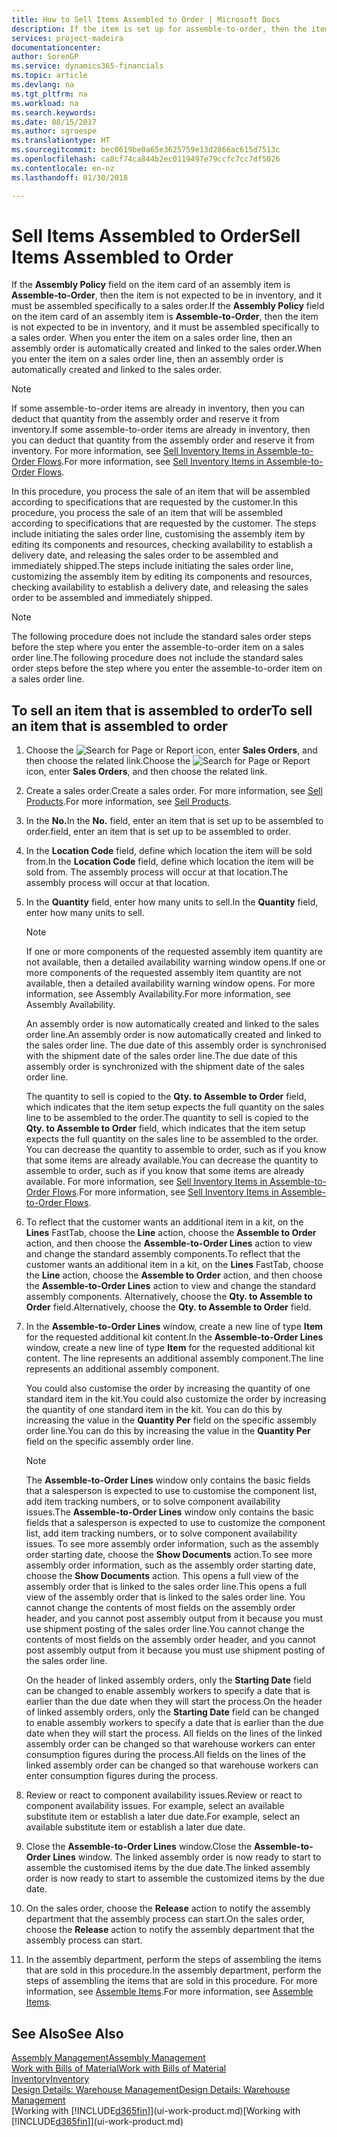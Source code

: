```yaml
---
title: How to Sell Items Assembled to Order | Microsoft Docs
description: If the item is set up for assemble-to-order, then the item is not expected to be in inventory, and it must be assembled specifically to a sales order. When you enter the item on a sales order line, then an assembly order is automatically created and linked to the sales order.
services: project-madeira
documentationcenter: 
author: SorenGP
ms.service: dynamics365-financials
ms.topic: article
ms.devlang: na
ms.tgt_pltfrm: na
ms.workload: na
ms.search.keywords: 
ms.date: 08/15/2017
ms.author: sgroespe
ms.translationtype: HT
ms.sourcegitcommit: bec0619be0a65e3625759e13d2866ac615d7513c
ms.openlocfilehash: ca8cf74ca844b2ec0119497e79ccfc7cc7df5026
ms.contentlocale: en-nz
ms.lasthandoff: 01/30/2018

---
```

# <a name="sell-items-assembled-to-order"></a><span data-ttu-id="ab3e8-104">Sell Items Assembled to Order</span><span class="sxs-lookup"><span data-stu-id="ab3e8-104">Sell Items Assembled to Order</span></span>
<span data-ttu-id="ab3e8-105">If the **Assembly Policy** field on the item card of an assembly item is **Assemble-to-Order**, then the item is not expected to be in inventory, and it must be assembled specifically to a sales order.</span><span class="sxs-lookup"><span data-stu-id="ab3e8-105">If the **Assembly Policy** field on the item card of an assembly item is **Assemble-to-Order**, then the item is not expected to be in inventory, and it must be assembled specifically to a sales order.</span></span> <span data-ttu-id="ab3e8-106">When you enter the item on a sales order line, then an assembly order is automatically created and linked to the sales order.</span><span class="sxs-lookup"><span data-stu-id="ab3e8-106">When you enter the item on a sales order line, then an assembly order is automatically created and linked to the sales order.</span></span>  

> [!NOTE]  
>  <span data-ttu-id="ab3e8-107">If some assemble-to-order items are already in inventory, then you can deduct that quantity from the assembly order and reserve it from inventory.</span><span class="sxs-lookup"><span data-stu-id="ab3e8-107">If some assemble-to-order items are already in inventory, then you can deduct that quantity from the assembly order and reserve it from inventory.</span></span> <span data-ttu-id="ab3e8-108">For more information, see [Sell Inventory Items in Assemble-to-Order Flows](assembly-how-to-sell-assemble-to-order-items-and-inventory-items-together.md).</span><span class="sxs-lookup"><span data-stu-id="ab3e8-108">For more information, see [Sell Inventory Items in Assemble-to-Order Flows](assembly-how-to-sell-assemble-to-order-items-and-inventory-items-together.md).</span></span>  

<span data-ttu-id="ab3e8-109">In this procedure, you process the sale of an item that will be assembled according to specifications that are requested by the customer.</span><span class="sxs-lookup"><span data-stu-id="ab3e8-109">In this procedure, you process the sale of an item that will be assembled according to specifications that are requested by the customer.</span></span> <span data-ttu-id="ab3e8-110">The steps include initiating the sales order line, customising the assembly item by editing its components and resources, checking availability to establish a delivery date, and releasing the sales order to be assembled and immediately shipped.</span><span class="sxs-lookup"><span data-stu-id="ab3e8-110">The steps include initiating the sales order line, customizing the assembly item by editing its components and resources, checking availability to establish a delivery date, and releasing the sales order to be assembled and immediately shipped.</span></span>  

> [!NOTE]  
>  <span data-ttu-id="ab3e8-111">The following procedure does not include the standard sales order steps before the step where you enter the assemble-to-order item on a sales order line.</span><span class="sxs-lookup"><span data-stu-id="ab3e8-111">The following procedure does not include the standard sales order steps before the step where you enter the assemble-to-order item on a sales order line.</span></span>  

## <a name="to-sell-an-item-that-is-assembled-to-order"></a><span data-ttu-id="ab3e8-112">To sell an item that is assembled to order</span><span class="sxs-lookup"><span data-stu-id="ab3e8-112">To sell an item that is assembled to order</span></span>  
1.  <span data-ttu-id="ab3e8-113">Choose the ![Search for Page or Report](media/ui-search/search_small.png "Search for Page or Report icon") icon, enter **Sales Orders**, and then choose the related link.</span><span class="sxs-lookup"><span data-stu-id="ab3e8-113">Choose the ![Search for Page or Report](media/ui-search/search_small.png "Search for Page or Report icon") icon, enter **Sales Orders**, and then choose the related link.</span></span>  
2.  <span data-ttu-id="ab3e8-114">Create a sales order.</span><span class="sxs-lookup"><span data-stu-id="ab3e8-114">Create a sales order.</span></span> <span data-ttu-id="ab3e8-115">For more information, see [Sell Products](sales-how-sell-products.md).</span><span class="sxs-lookup"><span data-stu-id="ab3e8-115">For more information, see [Sell Products](sales-how-sell-products.md).</span></span>  
3.  <span data-ttu-id="ab3e8-116">In the **No.**</span><span class="sxs-lookup"><span data-stu-id="ab3e8-116">In the **No.**</span></span> <span data-ttu-id="ab3e8-117">field, enter an item that is set up to be assembled to order.</span><span class="sxs-lookup"><span data-stu-id="ab3e8-117">field, enter an item that is set up to be assembled to order.</span></span>  
4.  <span data-ttu-id="ab3e8-118">In the **Location Code** field, define which location the item will be sold from.</span><span class="sxs-lookup"><span data-stu-id="ab3e8-118">In the **Location Code** field, define which location the item will be sold from.</span></span> <span data-ttu-id="ab3e8-119">The assembly process will occur at that location.</span><span class="sxs-lookup"><span data-stu-id="ab3e8-119">The assembly process will occur at that location.</span></span>  
5.  <span data-ttu-id="ab3e8-120">In the **Quantity** field, enter how many units to sell.</span><span class="sxs-lookup"><span data-stu-id="ab3e8-120">In the **Quantity** field, enter how many units to sell.</span></span>  

    > [!NOTE]  
    >  <span data-ttu-id="ab3e8-121">If one or more components of the requested assembly item quantity are not available, then a detailed availability warning window opens.</span><span class="sxs-lookup"><span data-stu-id="ab3e8-121">If one or more components of the requested assembly item quantity are not available, then a detailed availability warning window opens.</span></span> <span data-ttu-id="ab3e8-122">For more information, see Assembly Availability.</span><span class="sxs-lookup"><span data-stu-id="ab3e8-122">For more information, see Assembly Availability.</span></span>  

    <span data-ttu-id="ab3e8-123">An assembly order is now automatically created and linked to the sales order line.</span><span class="sxs-lookup"><span data-stu-id="ab3e8-123">An assembly order is now automatically created and linked to the sales order line.</span></span> <span data-ttu-id="ab3e8-124">The due date of this assembly order is synchronised with the shipment date of the sales order line.</span><span class="sxs-lookup"><span data-stu-id="ab3e8-124">The due date of this assembly order is synchronized with the shipment date of the sales order line.</span></span>  

    <span data-ttu-id="ab3e8-125">The quantity to sell is copied to the **Qty. to Assemble to Order** field, which indicates that the item setup expects the full quantity on the sales line to be assembled to the order.</span><span class="sxs-lookup"><span data-stu-id="ab3e8-125">The quantity to sell is copied to the **Qty. to Assemble to Order** field, which indicates that the item setup expects the full quantity on the sales line to be assembled to the order.</span></span> <span data-ttu-id="ab3e8-126">You can decrease the quantity to assemble to order, such as if you know that some items are already available.</span><span class="sxs-lookup"><span data-stu-id="ab3e8-126">You can decrease the quantity to assemble to order, such as if you know that some items are already available.</span></span> <span data-ttu-id="ab3e8-127">For more information, see [Sell Inventory Items in Assemble-to-Order Flows](assembly-how-to-sell-inventory-items-in-assemble-to-order-flows.md).</span><span class="sxs-lookup"><span data-stu-id="ab3e8-127">For more information, see [Sell Inventory Items in Assemble-to-Order Flows](assembly-how-to-sell-inventory-items-in-assemble-to-order-flows.md).</span></span>  

6.  <span data-ttu-id="ab3e8-128">To reflect that the customer wants an additional item in a kit, on the **Lines** FastTab, choose the **Line** action, choose the **Assemble to Order** action, and then choose the **Assemble-to-Order Lines** action to view and change the standard assembly components.</span><span class="sxs-lookup"><span data-stu-id="ab3e8-128">To reflect that the customer wants an additional item in a kit, on the **Lines** FastTab, choose the **Line** action, choose the **Assemble to Order** action, and then choose the **Assemble-to-Order Lines** action to view and change the standard assembly components.</span></span> <span data-ttu-id="ab3e8-129">Alternatively, choose the **Qty. to Assemble to Order** field.</span><span class="sxs-lookup"><span data-stu-id="ab3e8-129">Alternatively, choose the **Qty. to Assemble to Order** field.</span></span>  
7.  <span data-ttu-id="ab3e8-130">In the **Assemble-to-Order Lines** window, create a new line of type **Item** for the requested additional kit content.</span><span class="sxs-lookup"><span data-stu-id="ab3e8-130">In the **Assemble-to-Order Lines** window, create a new line of type **Item** for the requested additional kit content.</span></span> <span data-ttu-id="ab3e8-131">The line represents an additional assembly component.</span><span class="sxs-lookup"><span data-stu-id="ab3e8-131">The line represents an additional assembly component.</span></span>  

    <span data-ttu-id="ab3e8-132">You could also customise the order by increasing the quantity of one standard item in the kit.</span><span class="sxs-lookup"><span data-stu-id="ab3e8-132">You could also customize the order by increasing the quantity of one standard item in the kit.</span></span> <span data-ttu-id="ab3e8-133">You can do this by increasing the value in the **Quantity Per** field on the specific assembly order line.</span><span class="sxs-lookup"><span data-stu-id="ab3e8-133">You can do this by increasing the value in the **Quantity Per** field on the specific assembly order line.</span></span>  

    > [!NOTE]  
    >  <span data-ttu-id="ab3e8-134">The **Assemble-to-Order Lines** window only contains the basic fields that a salesperson is expected to use to customise the component list, add item tracking numbers, or to solve component availability issues.</span><span class="sxs-lookup"><span data-stu-id="ab3e8-134">The **Assemble-to-Order Lines** window only contains the basic fields that a salesperson is expected to use to customize the component list, add item tracking numbers, or to solve component availability issues.</span></span> <span data-ttu-id="ab3e8-135">To see more assembly order information, such as the assembly order starting date, choose the **Show Documents** action.</span><span class="sxs-lookup"><span data-stu-id="ab3e8-135">To see more assembly order information, such as the assembly order starting date, choose the **Show Documents** action.</span></span> <span data-ttu-id="ab3e8-136">This opens a full view of the assembly order that is linked to the sales order line.</span><span class="sxs-lookup"><span data-stu-id="ab3e8-136">This opens a full view of the assembly order that is linked to the sales order line.</span></span> <span data-ttu-id="ab3e8-137">You cannot change the contents of most fields on the assembly order header, and you cannot post assembly output from it because you must use shipment posting of the sales order line.</span><span class="sxs-lookup"><span data-stu-id="ab3e8-137">You cannot change the contents of most fields on the assembly order header, and you cannot post assembly output from it because you must use shipment posting of the sales order line.</span></span>  
    >   
    >  <span data-ttu-id="ab3e8-138">On the header of linked assembly orders, only the **Starting Date** field can be changed to enable assembly workers to specify a date that is earlier than the due date when they will start the process.</span><span class="sxs-lookup"><span data-stu-id="ab3e8-138">On the header of linked assembly orders, only the **Starting Date** field can be changed to enable assembly workers to specify a date that is earlier than the due date when they will start the process.</span></span> <span data-ttu-id="ab3e8-139">All fields on the lines of the linked assembly order can be changed so that warehouse workers can enter consumption figures during the process.</span><span class="sxs-lookup"><span data-stu-id="ab3e8-139">All fields on the lines of the linked assembly order can be changed so that warehouse workers can enter consumption figures during the process.</span></span>  

8.  <span data-ttu-id="ab3e8-140">Review or react to component availability issues.</span><span class="sxs-lookup"><span data-stu-id="ab3e8-140">Review or react to component availability issues.</span></span> <span data-ttu-id="ab3e8-141">For example, select an available substitute item or establish a later due date.</span><span class="sxs-lookup"><span data-stu-id="ab3e8-141">For example, select an available substitute item or establish a later due date.</span></span>  
9. <span data-ttu-id="ab3e8-142">Close the **Assemble-to-Order Lines** window.</span><span class="sxs-lookup"><span data-stu-id="ab3e8-142">Close the **Assemble-to-Order Lines** window.</span></span> <span data-ttu-id="ab3e8-143">The linked assembly order is now ready to start to assemble the customised items by the due date.</span><span class="sxs-lookup"><span data-stu-id="ab3e8-143">The linked assembly order is now ready to start to assemble the customized items by the due date.</span></span>  
10. <span data-ttu-id="ab3e8-144">On the sales order, choose the **Release** action to notify the assembly department that the assembly process can start.</span><span class="sxs-lookup"><span data-stu-id="ab3e8-144">On the sales order, choose the **Release** action to notify the assembly department that the assembly process can start.</span></span>  
11. <span data-ttu-id="ab3e8-145">In the assembly department, perform the steps of assembling the items that are sold in this procedure.</span><span class="sxs-lookup"><span data-stu-id="ab3e8-145">In the assembly department, perform the steps of assembling the items that are sold in this procedure.</span></span> <span data-ttu-id="ab3e8-146">For more information, see [Assemble Items](assembly-how-to-assemble-items.md).</span><span class="sxs-lookup"><span data-stu-id="ab3e8-146">For more information, see [Assemble Items](assembly-how-to-assemble-items.md).</span></span>  

## <a name="see-also"></a><span data-ttu-id="ab3e8-147">See Also</span><span class="sxs-lookup"><span data-stu-id="ab3e8-147">See Also</span></span>  
[<span data-ttu-id="ab3e8-148">Assembly Management</span><span class="sxs-lookup"><span data-stu-id="ab3e8-148">Assembly Management</span></span>](assembly-assemble-items.md)  
[<span data-ttu-id="ab3e8-149">Work with Bills of Material</span><span class="sxs-lookup"><span data-stu-id="ab3e8-149">Work with Bills of Material</span></span>](inventory-how-work-BOMs.md)  
[<span data-ttu-id="ab3e8-150">Inventory</span><span class="sxs-lookup"><span data-stu-id="ab3e8-150">Inventory</span></span>](inventory-manage-inventory.md)  
[<span data-ttu-id="ab3e8-151">Design Details: Warehouse Management</span><span class="sxs-lookup"><span data-stu-id="ab3e8-151">Design Details: Warehouse Management</span></span>](design-details-warehouse-management.md)  
<span data-ttu-id="ab3e8-152">[Working with [!INCLUDE[d365fin](includes/d365fin_md.md)]](ui-work-product.md)</span><span class="sxs-lookup"><span data-stu-id="ab3e8-152">[Working with [!INCLUDE[d365fin](includes/d365fin_md.md)]](ui-work-product.md)</span></span>

